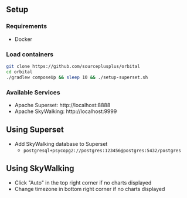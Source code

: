 ## Setup

### Requirements
- Docker

### Load containers
```sh
git clone https://github.com/sourceplusplus/orbital
cd orbital
./gradlew composeUp && sleep 10 && ./setup-superset.sh
```

### Available Services
- Apache Superset: http://localhost:8888
- Apache SkyWalking: http://localhost:9999

## Using Superset
- Add SkyWalking database to Superset
  - `postgresql+psycopg2://postgres:123456@postgres:5432/postgres`

## Using SkyWalking
- Click "Auto" in the top right corner if no charts displayed
- Change timezone in bottom right corner if no charts displayed
